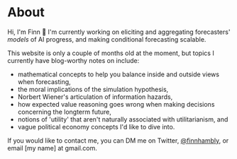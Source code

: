 # About

Hi, I'm Finn 👋 I'm currently working on eliciting and aggregating forecasters' *models* of AI progress, and making conditional forecasting scalable. 

This website is only a couple of months old at the moment, but topics I currently have blog-worthy notes on include:
- mathematical concepts to help you balance inside and outside views when forecasting,
- the moral implications of the simulation hypothesis,
- Norbert Wiener's articulation of information hazards,
- how expected value reasoning goes wrong when making decisions concerning the longterm future,
- notions of 'utility' that aren't naturally associated with utilitarianism, and
- vague political economy concepts I'd like to dive into.

If you would like to contact me, you can DM me on Twitter, [@finnhambly](https://twitter.com/finnhambly), or email [my name] at gmail.com.